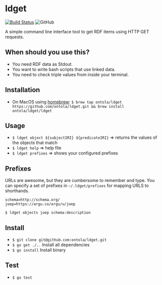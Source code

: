 # ldget
[![Build Status](https://travis-ci.org/ontola/active_response.svg?branch=master)](https://travis-ci.org/ontola/active_response) ![GitHub](https://img.shields.io/github/license/ontola/ldget.svg)

A simple command line interface tool to get RDF items using HTTP GET requests.

## When should you use this?

- You need RDF data as Stdout.
- You want to write bash scripts that use linked data.
- You need to check triple values from inside your terminal.

## Installation

- On MacOS using [homebrew](https://brew.sh/): `$ brew tap ontola/ldget https://github.com/ontola/ldget.git && brew install ontola/ldget/ldget`

## Usage

- `$ ldget object ${subjectIRI} ${predicateIRI}` => returns the values of the objects that match
- `$ ldget help` => help file
- `$ ldget prefixes` => shows your configured prefixes

## Prefixes

URLs are awesome, but they are cumbersome to remember and type.
You can specify a set of prefixes in `~/.ldget/prefixes` for mapping URLS to shorthands.

```
schema=http://schema.org/
joep=https://argu.co/argu/u/joep
```

`$ ldget objects joep schema:description`

## Install

- `$ git clone git@github.com:ontola/ldget.git`
- `$ go get ./..` Install all dependencies
- `$ go install` Install binary

## Test

- `$ go test`
